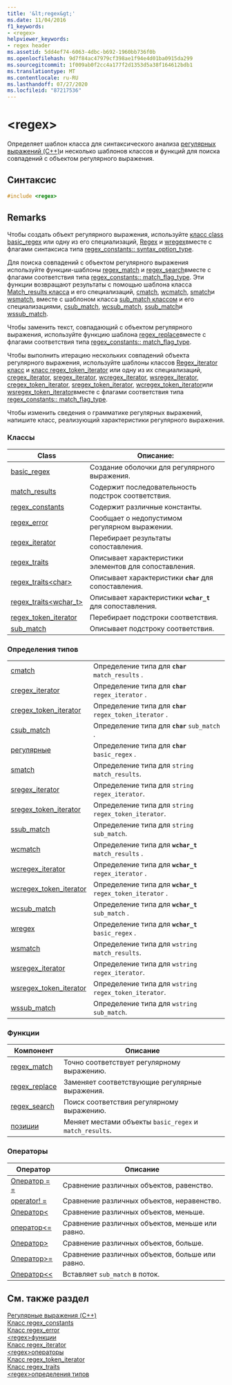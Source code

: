 ```yaml
---
title: '&lt;regex&gt;'
ms.date: 11/04/2016
f1_keywords:
- <regex>
helpviewer_keywords:
- regex header
ms.assetid: 5dd4ef74-6063-4dbc-b692-1960bb736f0b
ms.openlocfilehash: 9d7f84ac47979cf398ae1f94e4d01ba0915da299
ms.sourcegitcommit: 1f009ab0f2cc4a177f2d1353d5a38f164612bdb1
ms.translationtype: MT
ms.contentlocale: ru-RU
ms.lasthandoff: 07/27/2020
ms.locfileid: "87217536"
---
```

# <a name="ltregexgt"></a>&lt;regex&gt;

Определяет шаблон класса для синтаксического анализа [регулярных выражений (C++)](../standard-library/regular-expressions-cpp.md)и несколько шаблонов классов и функций для поиска совпадений с объектом регулярного выражения.

## <a name="syntax"></a>Синтаксис

```cpp
#include <regex>
```

## <a name="remarks"></a>Remarks

Чтобы создать объект регулярного выражения, используйте [класс class basic_regex](../standard-library/basic-regex-class.md) или одну из его специализаций, [Regex](../standard-library/regex-typedefs.md#regex) и [wregex](../standard-library/regex-typedefs.md#wregex)вместе с флагами синтаксиса типа [regex_constants:: syntax_option_type](../standard-library/regex-constants-class.md#syntax_option_type).

Для поиска совпадений с объектом регулярного выражения используйте функции-шаблоны [regex_match](../standard-library/regex-functions.md#regex_match) и [regex_search](../standard-library/regex-functions.md#regex_search)вместе с флагами соответствия типа [regex_constants:: match_flag_type](../standard-library/regex-constants-class.md#match_flag_type). Эти функции возвращают результаты с помощью шаблона класса [Match_results класса](../standard-library/match-results-class.md) и его специализаций, [cmatch](../standard-library/regex-typedefs.md#cmatch), [wcmatch](../standard-library/regex-typedefs.md#wcmatch), [smatch](../standard-library/regex-typedefs.md#smatch)и [wsmatch](../standard-library/regex-typedefs.md#wsmatch), вместе с шаблоном класса [sub_match классом](../standard-library/sub-match-class.md) и его специализациями, [csub_match](../standard-library/regex-typedefs.md#csub_match), [wcsub_match](../standard-library/regex-typedefs.md#wcsub_match), [ssub_match](../standard-library/regex-typedefs.md#ssub_match)и [wssub_match](../standard-library/regex-typedefs.md#wssub_match).

Чтобы заменить текст, совпадающий с объектом регулярного выражения, используйте функцию шаблона [regex_replace](../standard-library/regex-functions.md#regex_replace)вместе с флагами соответствия типа [regex_constants:: match_flag_type](../standard-library/regex-constants-class.md#match_flag_type).

Чтобы выполнить итерацию нескольких совпадений объекта регулярного выражения, используйте шаблоны классов [Regex_iterator класс](../standard-library/regex-iterator-class.md) и [класс regex_token_iterator](../standard-library/regex-token-iterator-class.md) или одну из их специализаций, [cregex_iterator](../standard-library/regex-typedefs.md#cregex_iterator), [sregex_iterator](../standard-library/regex-typedefs.md#sregex_iterator), [wcregex_iterator](../standard-library/regex-typedefs.md#wcregex_iterator), [wsregex_iterator](../standard-library/regex-typedefs.md#wsregex_iterator), [cregex_token_iterator](../standard-library/regex-typedefs.md#cregex_token_iterator), [sregex_token_iterator](../standard-library/regex-typedefs.md#sregex_token_iterator), [wcregex_token_iterator](../standard-library/regex-typedefs.md#wcregex_token_iterator)или [wsregex_token_iterator](../standard-library/regex-typedefs.md#wsregex_token_iterator)вместе с флагами соответствия типа [regex_constants:: match_flag_type](../standard-library/regex-constants-class.md#match_flag_type).

Чтобы изменить сведения о грамматике регулярных выражений, напишите класс, реализующий характеристики регулярного выражения.

### <a name="classes"></a>Классы

|Class|Описание:|
|-|-|
|[basic_regex](../standard-library/basic-regex-class.md)|Создание оболочки для регулярного выражения.|
|[match_results](../standard-library/match-results-class.md)|Содержит последовательность подстрок соответствия.|
|[regex_constants](../standard-library/regex-constants-class.md)|Содержит различные константы.|
|[regex_error](../standard-library/regex-error-class.md)|Сообщает о недопустимом регулярном выражении.|
|[regex_iterator](../standard-library/regex-iterator-class.md)|Перебирает результаты сопоставления.|
|[regex_traits](../standard-library/regex-traits-class.md)|Описывает характеристики элементов для сопоставления.|
|[regex_traits\<char>](../standard-library/regex-traits-char-class.md)|Описывает характеристики **`char`** для сопоставления.|
|[regex_traits<wchar_t>](../standard-library/regex-traits-wchar-t-class.md)|Описывает характеристики **`wchar_t`** для сопоставления.|
|[regex_token_iterator](../standard-library/regex-token-iterator-class.md)|Перебирает подстроки соответствия.|
|[sub_match](../standard-library/sub-match-class.md)|Описывает подстроку соответствия.|

### <a name="type-definitions"></a>Определения типов

|||
|-|-|
|[cmatch](../standard-library/regex-typedefs.md#cmatch)|Определение типа для **`char`** `match_results` .|
|[cregex_iterator](../standard-library/regex-typedefs.md#cregex_iterator)|Определение типа для **`char`** `regex_iterator` .|
|[cregex_token_iterator](../standard-library/regex-typedefs.md#cregex_token_iterator)|Определение типа для **`char`** `regex_token_iterator` .|
|[csub_match](../standard-library/regex-typedefs.md#csub_match)|Определение типа для **`char`** `sub_match` .|
|[регулярные](../standard-library/regex-typedefs.md#regex)|Определение типа для **`char`** `basic_regex` .|
|[smatch](../standard-library/regex-typedefs.md#smatch)|Определение типа для `string` `match_results`.|
|[sregex_iterator](../standard-library/regex-typedefs.md#sregex_iterator)|Определение типа для `string` `regex_iterator`.|
|[sregex_token_iterator](../standard-library/regex-typedefs.md#sregex_token_iterator)|Определение типа для `string` `regex_token_iterator`.|
|[ssub_match](../standard-library/regex-typedefs.md#ssub_match)|Определение типа для `string` `sub_match`.|
|[wcmatch](../standard-library/regex-typedefs.md#wcmatch)|Определение типа для **`wchar_t`** `match_results` .|
|[wcregex_iterator](../standard-library/regex-typedefs.md#wcregex_iterator)|Определение типа для **`wchar_t`** `regex_iterator` .|
|[wcregex_token_iterator](../standard-library/regex-typedefs.md#wcregex_token_iterator)|Определение типа для **`wchar_t`** `regex_token_iterator` .|
|[wcsub_match](../standard-library/regex-typedefs.md#wcsub_match)|Определение типа для **`wchar_t`** `sub_match` .|
|[wregex](../standard-library/regex-typedefs.md#wregex)|Определение типа для **`wchar_t`** `basic_regex` .|
|[wsmatch](../standard-library/regex-typedefs.md#wsmatch)|Определение типа для `wstring` `match_results`.|
|[wsregex_iterator](../standard-library/regex-typedefs.md#wsregex_iterator)|Определение типа для `wstring` `regex_iterator`.|
|[wsregex_token_iterator](../standard-library/regex-typedefs.md#wsregex_token_iterator)|Определение типа для `wstring` `regex_token_iterator`.|
|[wssub_match](../standard-library/regex-typedefs.md#wssub_match)|Определение типа для `wstring` `sub_match`.|

### <a name="functions"></a>Функции

|Компонент|Описание|
|-|-|
|[regex_match](../standard-library/regex-functions.md#regex_match)|Точно соответствует регулярному выражению.|
|[regex_replace](../standard-library/regex-functions.md#regex_replace)|Заменяет соответствующие регулярные выражения.|
|[regex_search](../standard-library/regex-functions.md#regex_search)|Поиск соответствия регулярному выражению.|
|[позиции](../standard-library/regex-functions.md#swap)|Меняет местами объекты `basic_regex` и `match_results`.|

### <a name="operators"></a>Операторы

|Оператор|Описание|
|-|-|
|[Оператор = =](../standard-library/regex-operators.md#op_eq_eq)|Сравнение различных объектов, равенство.|
|[operator! =](../standard-library/regex-operators.md#op_neq)|Сравнение различных объектов, неравенство.|
|[Оператор<](../standard-library/regex-operators.md#op_lt)|Сравнение различных объектов, меньше.|
|[оператор\<=](../standard-library/regex-operators.md#op_gt_eq)|Сравнение различных объектов, меньше или равно.|
|[Оператор>](../standard-library/regex-operators.md#op_gt)|Сравнение различных объектов, больше.|
|[Оператор>=](../standard-library/regex-operators.md#op_gt_eq)|Сравнение различных объектов, больше или равно.|
|[Оператор<<](../standard-library/regex-operators.md#op_lt_lt)|Вставляет `sub_match` в поток.|

## <a name="see-also"></a>См. также раздел

[Регулярные выражения (C++)](../standard-library/regular-expressions-cpp.md)\
[Класс regex_constants](../standard-library/regex-constants-class.md)\
[Класс regex_error](../standard-library/regex-error-class.md)\
[\<regex>функции](../standard-library/regex-functions.md)\
[Класс regex_iterator](../standard-library/regex-iterator-class.md)\
[\<regex>операторы](../standard-library/regex-operators.md)\
[Класс regex_token_iterator](../standard-library/regex-token-iterator-class.md)\
[Класс regex_traits](../standard-library/regex-traits-class.md)\
[\<regex>определения типов](../standard-library/regex-typedefs.md)
